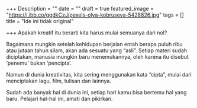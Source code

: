 +++
Description = ""
date = ""
draft = true
featured_image = "https://i.ibb.co/ggdkCzJ/pexels-olya-kobruseva-5428826.jpg"
tags = []
title = "Ide ini tidak original"

+++
Apakah kreatif itu berarti kita harus mulai semuanya dari nol?

Bagaimana mungkin setelah kehidupan berjalan entah berapa puluh ribu atau jutaan tahun silam, akan ada sesuatu yang “asli”. Setiap materi sudah diciptakan, manusia mungkin baru menemukannya, oleh karena itu disebut ‘penemu’ bukan ‘pencipta’.

Namun di dunia kreativitas, kita sering menggunakan kata “cipta”, mulai dari menciptakan lagu, film, tulisan dan lainnya.

Sudah ada banyak hal di dunia ini, setiap hari kamu bisa bertemu hal yang baru. Pelajari hal-hal ini, amati dan pikirkan.